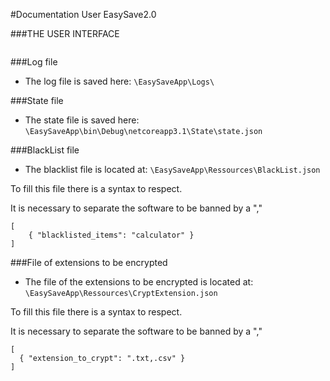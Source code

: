 #Documentation User EasySave2.0

###THE USER INTERFACE

<img src="https://cdn.discordapp.com/attachments/1067811500732993596/1078316617966026842/ManuelUtilisation.png" alt="">

###Log file
* The log file is saved here: `\EasySaveApp\Logs\`

###State file
* The state file is saved here: `\EasySaveApp\bin\Debug\netcoreapp3.1\State\state.json`

###BlackList file
* The blacklist file is located at: `\EasySaveApp\Ressources\BlackList.json`
<p>To fill this file there is a syntax to respect.
<p>It is necessary to separate the software to be banned by a ","
<pre><code>[ 
    { "blacklisted_items": "calculator" } 
]</code></pre>

###File of extensions to be encrypted
* The file of the extensions to be encrypted is located at: `\EasySaveApp\Ressources\CryptExtension.json`
<p>To fill this file there is a syntax to respect.
<p>It is necessary to separate the software to be banned by a ","
<pre><code>[
  { "extension_to_crypt": ".txt,.csv" }
]</code></pre>
